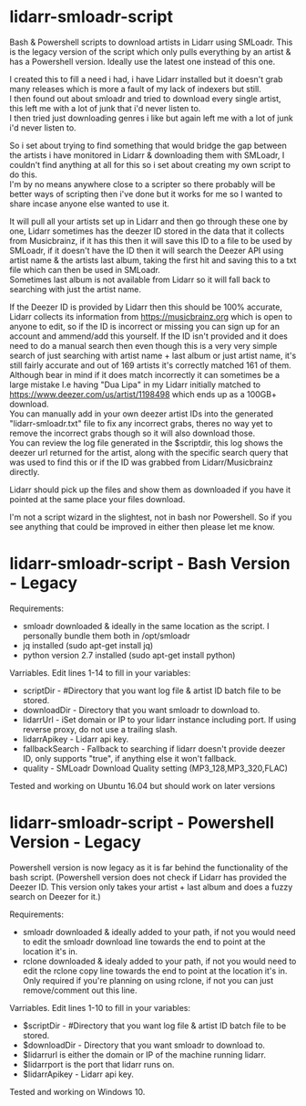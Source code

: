 # lidarr-smloadr-script
Bash & Powershell scripts to download artists in Lidarr using SMLoadr. This is the legacy version of the script which only pulls everything by an artist & has a Powershell version. Ideally use the latest one instead of this one.

I created this to fill a need i had, i have Lidarr installed but it doesn't grab many releases which is more a fault of my lack of indexers but still. <br>
I then found out about smloadr and tried to download every single artist, this left me with a lot of junk that i'd never listen to.<br>
I then tried just downloading genres i like but again left me with a lot of junk i'd never listen to.<br>

So i set about trying to find something that would bridge the gap between the artists i have monitored in Lidarr & downloading them with SMLoadr, I couldn't find anything at all for this so i set about creating my own script to do this.
<br> I'm by no means anywhere close to a scripter so there probably will be better ways of scripting then i've done but it works for me so I wanted to share incase anyone else wanted to use it.

It will pull all your artists set up in Lidarr and then go through these one by one, Lidarr sometimes has the deezer ID stored in the data that it collects from Musicbrainz, if it has this then it will save this ID to a file to be used by SMLoadr, if it doesn't have the ID then it will search the Deezer API using artist name & the artists last album, taking the first hit and saving this to a txt file which can then be used in SMLoadr.<br>
Sometimes last album is not available from Lidarr so it will fall back to searching with just the artist name.<br>

If the Deezer ID is provided by Lidarr then this should be 100% accurate, Lidarr collects its information from https://musicbrainz.org which is open to anyone to edit, so if the ID is incorrect or missing you can sign up for an account and ammend/add this yourself.
If the ID isn't provided and it does need to do a manual search then even though this is a very very simple search of just searching with artist name + last album or just artist name, it's still fairly accurate and out of 169 artists it's correctly matched 161 of them. Although bear in mind if it does match incorrectly it can sometimes be a large mistake I.e having "Dua Lipa" in my Lidarr initially matched to https://www.deezer.com/us/artist/1198498 which ends up as a 100GB+ download.<br>
You can manually add in your own deezer artist IDs into the generated "lidarr-smloadr.txt" file to fix any incorrect grabs, theres no way yet to remove the incorrect grabs though so it will also download those.<br>
You can review the log file generated in the $scriptdir, this log shows the deezer url returned for the artist, along with the specific search query that was used to find this or if the ID was grabbed from Lidarr/Musicbrainz directly.<br>

Lidarr should pick up the files and show them as downloaded if you have it pointed at the same place your files download.

I'm not a script wizard in the slightest, not in bash nor Powershell. So if you see anything that could be improved in either then please let me know.


# lidarr-smloadr-script - Bash Version - Legacy

Requirements:
* smloadr downloaded & ideally in the same location as the script. I personally bundle them both in /opt/smloadr <br>
* jq installed (sudo apt-get install jq)
* python version 2.7 installed (sudo apt-get install python)

Varriables. Edit lines 1-14 to fill in your variables: <br>
* scriptDir - #Directory that you want log file & artist ID batch file to be stored.<br>
* downloadDir - Directory that you want smloadr to download to.<br>
* lidarrUrl - iSet domain or IP to your lidarr instance including port. If using reverse proxy, do not use a trailing slash.<br>
* lidarrApikey - Lidarr api key.<br>
* fallbackSearch - Fallback to searching if lidarr doesn't provide deezer ID, only supports "true", if anything else it won't fallback.
* quality - SMLoadr Download Quality setting (MP3_128,MP3_320,FLAC)

Tested and working on Ubuntu 16.04 but should work on later versions

# lidarr-smloadr-script - Powershell Version - Legacy
Powershell version is now legacy as it is far behind the functionality of the bash script.
(Powershell version does not check if Lidarr has provided the Deezer ID. This version only takes your artist + last album and does a fuzzy search on Deezer for it.)

Requirements:
* smloadr downloaded & ideally added to your path, if not you would need to edit the smloadr download line towards the end to point at the location it's in. <br>
* rclone downloaded & idealy added to your path,  if not you would need to edit the rclone copy line towards the end to point at the location it's in. Only required if you're planning on using rclone, if not you can just remove/comment out this line.<br>

Varriables. Edit lines 1-10 to fill in your variables: <br>
* $scriptDir - #Directory that you want log file & artist ID batch file to be stored.<br>
* $downloadDir - Directory that you want smloadr to download to.<br>
* $lidarrurl is either the domain or IP of the machine running lidarr.<br>
* $lidarrport is the port that lidarr runs on.<br>
* $lidarrApikey - Lidarr api key.<br>

Tested and working on Windows 10.
